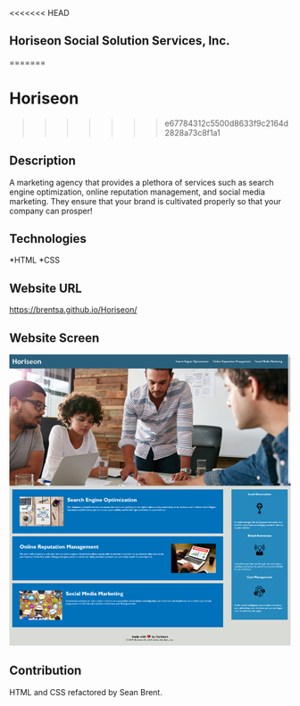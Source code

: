 <<<<<<< HEAD
## Horiseon Social Solution Services, Inc.
=======
# Horiseon
>>>>>>> e67784312c5500d8633f9c2164d2828a73c8f1a1

## Description
A marketing agency that provides a plethora of services such as search engine optimization, online reputation management, and social media marketing. They ensure that your brand is cultivated properly so that your company can prosper!

## Technologies 
*HTML
*CSS

## Website URL
https://brentsa.github.io/Horiseon/

## Website Screen
![image](/assets/images/website-photo.png)

## Contribution
HTML and CSS refactored by Sean Brent. 
